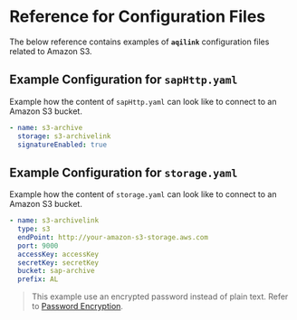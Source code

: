 # Reference for Configuration Files

The below reference contains examples of **`aqilink`** configuration files related to Amazon S3.

## Example Configuration for ```sapHttp.yaml```
Example how the content of `sapHttp.yaml` can look like to connect to an Amazon S3 bucket.

```yaml
- name: s3-archive
  storage: s3-archivelink
  signatureEnabled: true
```

## Example Configuration for ```storage.yaml```
Example how the content of `storage.yaml` can look like to connect to an Amazon S3 bucket.
```yaml
- name: s3-archivelink
  type: s3
  endPoint: http://your-amazon-s3-storage.aws.com
  port: 9000
  accessKey: accessKey
  secretKey: secretKey
  bucket: sap-archive
  prefix: AL
```

> This example use an encrypted password instead of plain text. Refer to [Password Encryption](/reference/password-encryption.md).